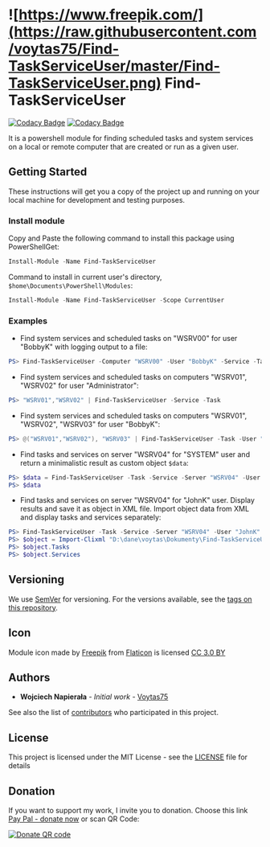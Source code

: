 # ![https://www.freepik.com/](https://raw.githubusercontent.com/voytas75/Find-TaskServiceUser/master/Find-TaskServiceUser.png)  Find-TaskServiceUser

[![Codacy Badge](https://api.codacy.com/project/badge/Grade/346cac2f827442299c725d7ce5a212f7)](https://app.codacy.com/manual/VoytasTeam/Find-TaskServiceUser?utm_source=github.com&utm_medium=referral&utm_content=voytas75/Find-TaskServiceUser&utm_campaign=Badge_Grade_Dashboard)
[![Codacy Badge](https://api.codacy.com/project/badge/Grade/346cac2f827442299c725d7ce5a212f7)](https://app.codacy.com/app/VoytasTeam/Find-TaskServiceUser?utm_source=github.com&utm_medium=referral&utm_content=voytas75/Find-TaskServiceUser&utm_campaign=Badge_Grade_Dashboard)

It is a powershell module for finding scheduled tasks and system services on a local or remote computer that are created or run as a given user.

## Getting Started

These instructions will get you a copy of the project up and running on your local machine for development and testing purposes.

### Install module

Copy and Paste the following command to install this package using PowerShellGet:

```powershell
Install-Module -Name Find-TaskServiceUser
```

Command to install in current user's directory, `$home\Documents\PowerShell\Modules`:

```powershell
Install-Module -Name Find-TaskServiceUser -Scope CurrentUser
```

### Examples

* Find system services and scheduled tasks on "WSRV00" for user "BobbyK" with logging output to a file:

```powershell
PS> Find-TaskServiceUser -Computer "WSRV00" -User "BobbyK" -Service -Task -Log
```

* Find system services and scheduled tasks on computers "WSRV01", "WSRV02" for user "Administrator":

```powershell
PS> "WSRV01","WSRV02" | Find-TaskServiceUser -Service -Task
```

* Find system services and scheduled tasks on computers "WSRV01", "WSRV02", "WSRV03" for user "BobbyK":

```powershell
PS> @("WSRV01","WSRV02"), "WSRV03" | Find-TaskServiceUser -Task -User "BobbyK"
```

* Find tasks and services on server "WSRV04" for "SYSTEM" user and return a minimalistic result as custom object `$data`:

```powershell
PS> $data = Find-TaskServiceUser -Task -Service -Server "WSRV04" -User "SYSTEM" -Minimal
PS> $data
```

* Find tasks and services on server "WSRV04" for "JohnK" user. Display results and save it as object in XML file. Import object data from XML and display tasks and services separately:

```powershell
PS> Find-TaskServiceUser -Task -Service -Server "WSRV04" -User "JohnK" -Export
PS> $object = Import-Clixml "D:\dane\voytas\Dokumenty\Find-TaskServiceUser.XML"
PS> $object.Tasks
PS> $object.Services
```

## Versioning

We use [SemVer](http://semver.org/) for versioning. For the versions available, see the [tags on this repository](https://github.com/voytas75/Find-TaskServiceUser/tags). 

## Icon

Module icon made by [Freepik](https://www.freepik.com/) from [Flaticon](https://www.flaticon.com/) is licensed [CC 3.0 BY](http://creativecommons.org/licenses/by/3.0/)

## Authors

* **Wojciech Napierała** - *Initial work* - [Voytas75](https://github.com/voytas75)

See also the list of [contributors](https://github.com/voytas75/Find-TaskServiceUser/graphs/contributors) who participated in this project.

## License

This project is licensed under the MIT License - see the [LICENSE](https://github.com/voytas75/Find-TaskServiceUser/blob/master/LICENSE) file for details

## Donation

If you want to support my work, I invite you to donation. Choose this link [Pay Pal - donate now](https://www.paypal.com/cgi-bin/webscr?cmd=_donations&business=ZQJXFYKHL7JUA&currency_code=PLN&source=url) or scan QR Code:

[![Donate QR code](https://github.com/voytas75/Find-TaskServiceUser/blob/master/Kod%20QR.png?raw=true)](https://www.paypal.com/cgi-bin/webscr?cmd=_donations&business=ZQJXFYKHL7JUA&currency_code=PLN&source=url)
